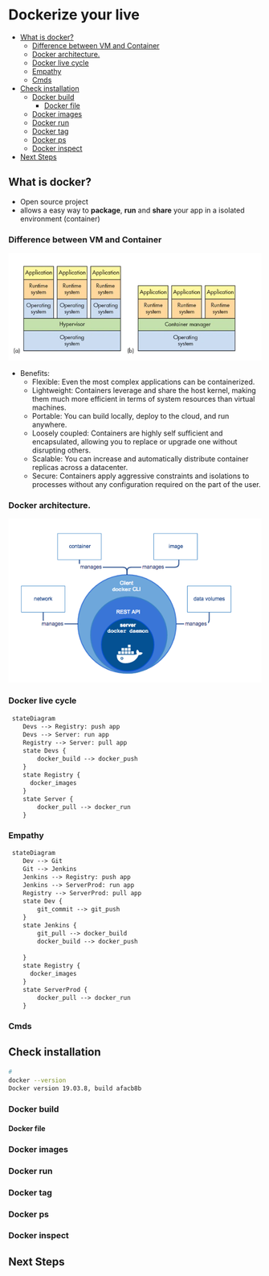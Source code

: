 # Dockerize your live

<!-- vim-markdown-toc GFM -->

* [What is docker?](#what-is-docker)
  * [Difference between VM and Container](#difference-between-vm-and-container)
  * [Docker architecture.](#docker-architecture)
  * [Docker live cycle](#docker-live-cycle)
  * [Empathy](#empathy)
  * [Cmds](#cmds)
* [Check installation](#check-installation)
  * [Docker build](#docker-build)
    * [Docker file](#docker-file)
  * [Docker images](#docker-images)
  * [Docker run](#docker-run)
  * [Docker tag](#docker-tag)
  * [Docker ps](#docker-ps)
  * [Docker inspect](#docker-inspect)
* [Next Steps](#next-steps)

<!-- vim-markdown-toc -->
## What is docker?

- Open source project
- allows a easy way to **package**, **run** and **share** your app in a isolated environment (container)

### Difference between VM and Container

![vmsvscontainer.png](images/vmsvscontainer.png)

- Benefits: 
  - Flexible: Even the most complex applications can be containerized.
  - Lightweight: Containers leverage and share the host kernel, making them much more efficient in terms of system resources than virtual machines.
  - Portable: You can build locally, deploy to the cloud, and run anywhere.
  - Loosely coupled: Containers are highly self sufficient and encapsulated, allowing you to replace or upgrade one without disrupting others.
  - Scalable: You can increase and automatically distribute container replicas across a datacenter.
  - Secure: Containers apply aggressive constraints and isolations to processes without any configuration required on the part of the user.

### Docker architecture.

![images/local-arch](images/local-arch.png)

### Docker live cycle

```mermaid
 stateDiagram
    Devs --> Registry: push app
    Devs --> Server: run app
    Registry --> Server: pull app
    state Devs {
        docker_build --> docker_push
    }
    state Registry {
      docker_images
    }
    state Server {
        docker_pull --> docker_run
    }

```

### Empathy


```mermaid
 stateDiagram
    Dev --> Git
    Git --> Jenkins
    Jenkins --> Registry: push app
    Jenkins --> ServerProd: run app
    Registry --> ServerProd: pull app
    state Dev {
        git_commit --> git_push
    }
    state Jenkins {
        git_pull --> docker_build
        docker_build --> docker_push

    }
    state Registry {
      docker_images
    }
    state ServerProd { 
        docker_pull --> docker_run
    }

```

### Cmds

## Check installation

```sh 
# 
docker --version
Docker version 19.03.8, build afacb8b

```

### Docker build 



#### Docker file


### Docker images

### Docker run

### Docker tag

### Docker ps

### Docker inspect

## Next Steps

